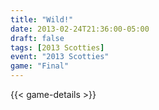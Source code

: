 ```yaml
---
title: "Wild!"
date: 2013-02-24T21:36:00-05:00
draft: false
tags: [2013 Scotties]
event: "2013 Scotties"
game: "Final"
---
```

{{< game-details >}}
<!--more--> 